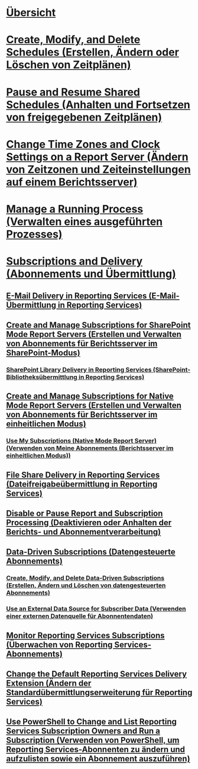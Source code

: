 # [Übersicht](schedules.md)  
# [Create, Modify, and Delete Schedules (Erstellen, Ändern oder Löschen von Zeitplänen)](create-modify-and-delete-schedules.md)  
# [Pause and Resume Shared Schedules (Anhalten und Fortsetzen von freigegebenen Zeitplänen)](pause-and-resume-shared-schedules.md)  
# [Change Time Zones and Clock Settings on a Report Server (Ändern von Zeitzonen und Zeiteinstellungen auf einem Berichtsserver)](change-time-zones-and-clock-settings-on-a-report-server.md)  
# [Manage a Running Process (Verwalten eines ausgeführten Prozesses)](manage-a-running-process.md)  
# [Subscriptions and Delivery (Abonnements und Übermittlung)](subscriptions-and-delivery-reporting-services.md)  
## [E-Mail Delivery in Reporting Services (E-Mail-Übermittlung in Reporting Services)](e-mail-delivery-in-reporting-services.md)  
## [Create and Manage Subscriptions for SharePoint Mode Report Servers (Erstellen und Verwalten von Abonnements für Berichtsserver im SharePoint-Modus)](create-and-manage-subscriptions-for-sharepoint-mode-report-servers.md)  
### [SharePoint Library Delivery in Reporting Services (SharePoint-Bibliotheksübermittlung in Reporting Services)](sharepoint-library-delivery-in-reporting-services.md)  
## [Create and Manage Subscriptions for Native Mode Report Servers (Erstellen und Verwalten von Abonnements für Berichtsserver im einheitlichen Modus)](create-and-manage-subscriptions-for-native-mode-report-servers.md)  
### [Use My Subscriptions (Native Mode Report Server) (Verwenden von Meine Abonnements (Berichtsserver im einheitlichen Modus))](use-my-subscriptions-native-mode-report-server.md)  
## [File Share Delivery in Reporting Services (Dateifreigabeübermittlung in Reporting Services)](file-share-delivery-in-reporting-services.md)  
## [Disable or Pause Report and Subscription Processing (Deaktivieren oder Anhalten der Berichts- und Abonnementverarbeitung)](disable-or-pause-report-and-subscription-processing.md)  
## [Data-Driven Subscriptions (Datengesteuerte Abonnements)](data-driven-subscriptions.md)  
### [Create, Modify, and Delete Data-Driven Subscriptions (Erstellen, Ändern und Löschen von datengesteuerten Abonnements)](create-modify-and-delete-data-driven-subscriptions.md)  
### [Use an External Data Source for Subscriber Data (Verwenden einer externen Datenquelle für Abonnentendaten)](use-an-external-data-source-for-subscriber-data-data-driven-subscription.md)  
## [Monitor Reporting Services Subscriptions (Überwachen von Reporting Services-Abonnements)](monitor-reporting-services-subscriptions.md)  
## [Change the Default Reporting Services Delivery Extension (Ändern der Standardübermittlungserweiterung für Reporting Services)](change-the-default-reporting-services-delivery-extension.md)  
## [Use PowerShell to Change and List Reporting Services Subscription Owners and Run a Subscription (Verwenden von PowerShell, um Reporting Services-Abonnenten zu ändern und aufzulisten sowie ein Abonnement auszuführen)](manage-subscription-owners-and-run-subscription-powershell.md)  

